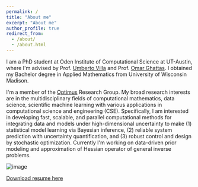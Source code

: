 ```yaml
---
permalink: /
title: "About me"
excerpt: "About me"
author_profile: true
redirect_from: 
  - /about/
  - /about.html
---
```


I am a PhD student at Oden Institute of Computational Science at UT-Austin, where I'm advised by Prof. [Umberto Villa](https://uvilla.github.io) and Prof. [Omar Ghattas](https://users.oden.utexas.edu/~omar/). I obtained my Bachelor degree in Applied Mathematics from University of Wisconsin Madison. 

I'm a member of the [Optimus](https://oden.utexas.edu/research/centers-and-groups/optimus/) Research Group. My broad research interests are in the multidisciplinary fields of computational mathematics, data science, scientific machine learning with various applications in computational science and engineering (CSE). Specifically, I am interested in developing fast, scalable, and parallel computational methods for integrating data and models under high-dimensional uncertainty to make (1) statistical model learning via Bayesian inference, (2) reliable system prediction with uncertainty quantification, and (3) robust control and design by stochastic optimization.
Currently I'm working on data-driven prior modeling and  approximation of Hessian operator of general inverse problems. 


![image](https://Zzhang793.github.io/images/oden.png)

[Download resume here](https://Zzhang793.github.io/files/resume.pdf)

<!-- A data-driven personal website -->
<!-- ====== -->


